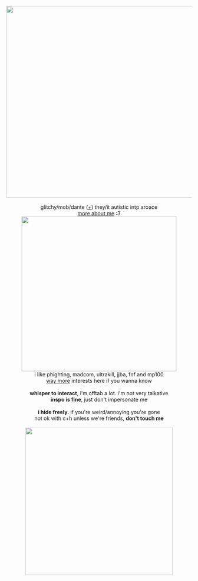 <p align="center">
<img src="https://cdn.discordapp.com/attachments/431499091269124117/1140704338541559899/sick_motorcycle.png" width="520px">
<br><br>glitchy/mob/dante (<a href="https://en.pronouns.page/@WarMachine">+</a>) they/it autistic intp aroace
<br><a href="https://bloodystream.straw.page">more about me</a> :3<br>
  <img src="https://64.media.tumblr.com/dd12243ecc9b525df9d5b74b771a8077/c15dd26efcc8af51-17/s640x960/f94453c2a5496cd4f6ead6135a78f2742b842eb0.gif" width="420px">
<br>i like phighting, madcom, ultrakill, jjba, fnf and mp100
<br><a href="https://rentry.co/v1true"> way more</a> interests here if you wanna know
<br><br><b>whisper to interact</b>, i'm offtab a lot. i'm not very talkative
<br><b>inspo is fine</b>, just don't impersonate me
<br><br><b>i hide freely.</b> if you're weird/annoying you're gone
<br>not ok with c+h unless we're friends, <b>don't touch me</b>
<br><br><img src="https://media.discordapp.net/attachments/903364339464044575/1101871119583154217/EFB9C0AA-C657-4BC0-A5E6-DB1810082D69.gif" width="400px">
</p>
